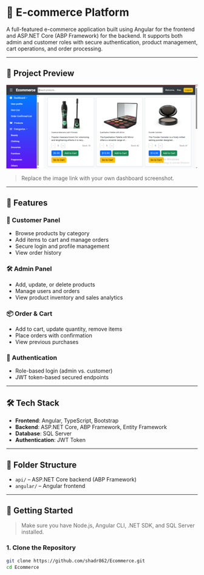 # 🛒 E-commerce Platform

A full-featured e-commerce application built using Angular for the frontend and ASP.NET Core (ABP Framework) for the backend. It supports both admin and customer roles with secure authentication, product management, cart operations, and order processing.

---

## 📸 Project Preview

![E-commerce Dashboard](https://github.com/shadr862/Ecommerce/blob/main/images/ecommerce.PNG)

> Replace the image link with your own dashboard screenshot.

---

## 🔧 Features

### 👤 Customer Panel
- Browse products by category
- Add items to cart and manage orders
- Secure login and profile management
- View order history

### 🛠️ Admin Panel
- Add, update, or delete products
- Manage users and orders
- View product inventory and sales analytics

### 📦 Order & Cart
- Add to cart, update quantity, remove items
- Place orders with confirmation
- View previous purchases

### 🔐 Authentication
- Role-based login (admin vs. customer)
- JWT token-based secured endpoints

---

## 🛠️ Tech Stack

- **Frontend**: Angular, TypeScript, Bootstrap
- **Backend**: ASP.NET Core, ABP Framework, Entity Framework
- **Database**: SQL Server
- **Authentication**: JWT Token

---

## 📂 Folder Structure

- `api/` – ASP.NET Core backend (ABP Framework)
- `angular/` – Angular frontend

---

## 🚀 Getting Started

> Make sure you have Node.js, Angular CLI, .NET SDK, and SQL Server installed.

### 1. Clone the Repository
```bash
git clone https://github.com/shadr862/Ecommerce.git
cd Ecommerce
